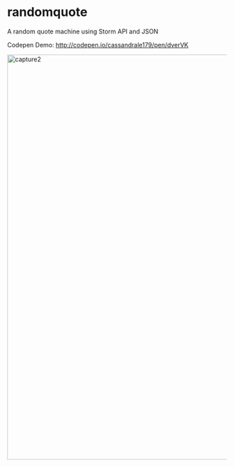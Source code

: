 # randomquote
A random quote machine using Storm API and JSON

Codepen Demo: http://codepen.io/cassandrale179/pen/dverVK 

<img width="931" alt="capture2" src="https://cloud.githubusercontent.com/assets/22923895/24173735/b847738c-0e63-11e7-83db-b9dd9f10627d.PNG">
